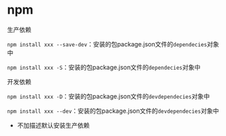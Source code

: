 # npm

生产依赖

`npm install xxx --save-dev`：安装的包package.json文件的`dependecies`对象中

`npm install xxx -S`：安装的包package.json文件的`dependecies`对象中

开发依赖

`npm install xxx -D`：安装的包package.json文件的`devdependecies`对象中

`npm install xxx --dev`：安装的包package.json文件的`devdependecies`对象中

- 不加描述默认安装生产依赖